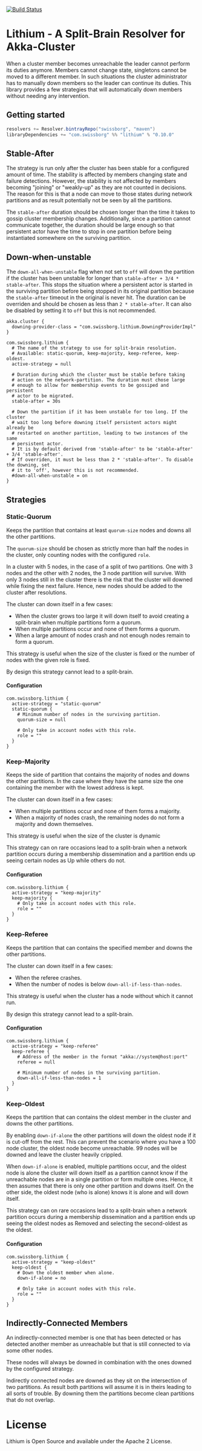 [![Build Status](https://travis-ci.com/SwissBorg/lithium.svg?branch=master)](https://travis-ci.com/SwissBorg/lithium)

# Lithium - A Split-Brain Resolver for Akka-Cluster

When a cluster member becomes unreachable the leader cannot perform its 
duties anymore. Members cannot change state, singletons cannot be moved
to a different member. In such situations the cluster administrator has
to manually down members so the leader can continue its duties. This 
library provides a few strategies that will automatically down members 
without needing any intervention.

## Getting started

```scala
resolvers += Resolver.bintrayRepo("swissborg", "maven")
libraryDependencies += "com.swissborg" %% "lithium" % "0.10.0"
```

## Stable-After
The strategy is run only after the cluster has been stable for 
a configured amount of time. The stability is affected by members changing
state and failure detections. However, the stability is not affected by
members becoming "joining" or "weakly-up" as they are not counted in decisions.
The reason for this is that a node can move to those states during network 
partitions and as result potentially not be seen by all the partitions.

The `stable-after` duration should be chosen longer than the time it takes
to gossip cluster membership changes. Additionally, since a partition cannot
communicate together, the duration should be large enough so that persistent
actor have the time to stop in one partition before being instantiated somewhere 
on the surviving partition.

## Down-when-unstable

The `down-all-when-unstable` flag when not set to `off` will down the partition 
if the cluster has been unstable for longer than `stable-after + 3/4 * stable-after`.
This stops the situation where a persistent actor is started in the surviving 
partition before being stopped in its original partition because the `stable-after`
timeout in the original is never hit. The duration can be overriden and should be
chosen as less than `2 * stable-after`. It can also be disabled by setting it
to `off` but this is not recommended.

```hocon
akka.cluster {
  downing-provider-class = "com.swissborg.lithium.DowningProviderImpl"
}

com.swissborg.lithium {
  # The name of the strategy to use for split-brain resolution.
  # Available: static-quorum, keep-majority, keep-referee, keep-oldest.
  active-strategy = null

  # Duration during which the cluster must be stable before taking
  # action on the network-partition. The duration must chose large
  # enough to allow for membership events to be gossiped and persistent
  # actor to be migrated.
  stable-after = 30s
  
  # Down the partition if it has been unstable for too long. If the cluster
  # wait too long before downing itself persistent actors might already be
  # restarted on another partition, leading to two instances of the same
  # persistent actor.
  # It is by default derived from 'stable-after' to be 'stable-after' + 3/4 'stable-after'.
  # If overriden, it must be less than 2 * 'stable-after'. To disable the downing, set 
  # it to 'off', however this is not recommended.
  #down-all-when-unstable = on
}
```

## Strategies


### Static-Quorum
Keeps the partition that contains at least `quorum-size` nodes and downs
all the other partitions.

The `quorum-size` should be chosen as strictly more than half the nodes
in the cluster, only counting nodes with the configured `role`.

In a cluster with 5 nodes, in the case of a split of two partitions. One with 3 nodes
and the other with 2 nodes, the 3 node partition will survive. With only 3 nodes still
in the cluster there is the risk that the cluster will downed while fixing the next failure.
Hence, new nodes should be added to the cluster after resolutions.

The cluster can down itself in a few cases:
 * When the cluster grows too large it will down itself to avoid creating a split-brain when multiple partitions form a quorum. 
 * When multiple partitions occur and none of them forms a quorum. 
 * When a large amount of nodes crash and not enough nodes remain to form a quorum.

This strategy is useful when the size of the cluster is fixed or the number of nodes
with the given role is fixed.

By design this strategy cannot lead to a split-brain.

#### Configuration
```hocon
com.swissborg.lithium {
  active-strategy = "static-quorum"
  static-quorum {
    # Minimum number of nodes in the surviving partition.
    quorum-size = null
    
    # Only take in account nodes with this role.
    role = ""
  }
}
```

### Keep-Majority
Keeps the side of partition that contains the majority of nodes and downs
the other partitions. In the case where they have the same size the one 
containing the member with the lowest address is kept.

The cluster can down itself in a few cases:
 * When multiple partitions occur and none of them forms a majority.
 * When a majority of nodes crash, the remaining nodes do not form a majority and down themselves. 

This strategy is useful when the size of the cluster is dynamic

This strategy can on rare occasions lead to a split-brain when a network partition
occurs during a membership dissemination and a partition ends up seeing certain nodes
as Up while others do not.

#### Configuration
```hocon
com.swissborg.lithium {
  active-strategy = "keep-majority"
  keep-majority {
    # Only take in account nodes with this role.
    role = ""
  }
}
```

### Keep-Referee
Keeps the partition that can contains the specified member and downs the other
partitions.

The cluster can down itself in a few cases:
 * When the referee crashes.
 * When the number of nodes is below `down-all-if-less-than-nodes`. 

This strategy is useful when the cluster has a node without which it 
cannot run.

By design this strategy cannot lead to a split-brain.

#### Configuration
```hocon
com.swissborg.lithium {
  active-strategy = "keep-referee"
  keep-referee {
    # Address of the member in the format "akka://system@host:port"
    referee = null
    
    # Minimum number of nodes in the surviving partition.
    down-all-if-less-than-nodes = 1
  }
}
```

### Keep-Oldest
Keeps the partition that can contains the oldest member in the cluster and downs 
the other partitions.

By enabling `down-if-alone` the other partitions will down the oldest node if
it is cut-off from the rest. This can prevent the scenario where you have a 100
node cluster, the oldest node become unreachable. 99 nodes will be downed and 
leave the cluster heavily crippled.

When `down-if-alone` is enabled, multiple partitions occur, and the oldest node is alone 
the cluster will down itself as a partition cannot know if the unreachable nodes are in
a single partition or form multiple ones. Hence, it then assumes that there is only one
other partition and downs itself. On the other side, the oldest node (who is alone) knows
it is alone and will down itself.

This strategy can on rare occasions lead to a split-brain when a network partition
occurs during a membership dissemination and a partition ends up seeing the oldest 
nodes as Removed and selecting the second-oldest as the oldest.

#### Configuration

```hocon
com.swissborg.lithium {
  active-strategy = "keep-oldest"
  keep-oldest {
    # Down the oldest member when alone.
    down-if-alone = no
    
    # Only take in account nodes with this role.
    role = ""
  }
}
```

## Indirectly-Connected Members
An indirectly-connected member is one that has been detected or has detected 
another member as unreachable but that is still connected to via some other nodes.

These nodes will always be downed in combination with the ones downed by the 
configured strategy.

Indirectly connected nodes are downed as they sit on the intersection of two 
partitions. As result both partitions will assume it is in theirs leading to
all sorts of trouble. By downing them the partitions become clean partitions
that do not overlap.

# License
Lithium is Open Source and available under the Apache 2 License.

